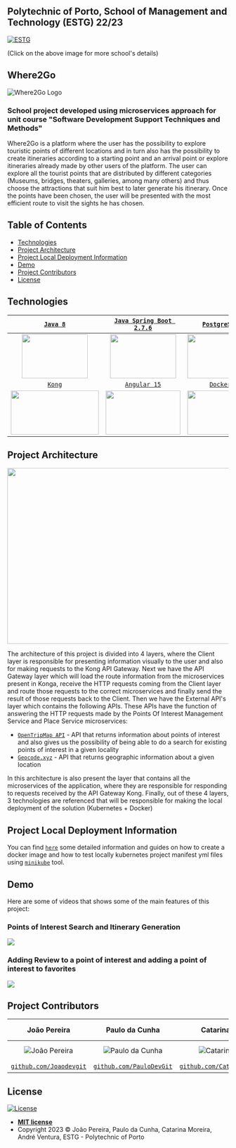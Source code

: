 ## Polytechnic of Porto, School of Management and Technology (ESTG) 22/23
<a href="https://www.estg.ipp.pt/"><img src="https://user-images.githubusercontent.com/44362304/94424125-9f4d8a00-0181-11eb-84cb-174d8dbde5ec.png" title="ESTG"></a>

(Click on the above image for more school's details)

## Where2Go
![Where2Go Logo](https://user-images.githubusercontent.com/44362304/220715165-28e27f1f-54eb-47d1-a5be-1de03c22783a.png)


### School project developed using microservices approach for unit course "Software Development Support Techniques and Methods"

Where2Go is a platform where the user has the possibility to explore touristic points of different locations and in turn also has the possibility to create itineraries according to a starting point and an arrival point or explore itineraries already made by other users of the platform.
The user can explore all the tourist points that are distributed by different categories (Museums, bridges, theaters, galleries, among many others) and thus choose the attractions that suit him best to later generate his itinerary. Once the points have been chosen, the user will be presented with the most efficient route to visit the sights he has chosen.

## Table of Contents

- [Technologies](#technologies)
- [Project Architecture](#architecture)
- [Project Local Deployment Information](#deployment_info)
- [Demo](#demo)
- [Project Contributors](#project_contributors)
- [License](#license)

<a name="technologies"></a>
## Technologies

| <a href="https://www.java.com/en/download/help/java8.html">`Java 8`</a> | <a href="https://spring.io/">`Java Spring Boot 2.7.6`</a> | <a href="https://www.postgresql.org/">`PostgreSQL`</a> | <a href="https://rabbitmq.com/">`RabbitMQ`</a>
| :---: |:---:|:---:|:---:|
| <img src="https://user-images.githubusercontent.com/44362304/221693853-1a4fc5ab-6593-4b9a-abee-03126ebee2ed.jpg" width="150" height="100">| <img src="https://user-images.githubusercontent.com/44362304/221695202-9f54c9aa-6f90-4af8-bb7a-900ec746ad80.png" width="150" height="100"> | <img src="https://user-images.githubusercontent.com/44362304/221695739-2404d9d5-3be1-4844-a746-cc601d41b7f7.png" width="150" height="100"> | <img src="https://user-images.githubusercontent.com/44362304/221695934-52ba8a57-eabf-47c0-abdf-567de23c5d47.png" width="150" height="100"> 
| <a href="https://konghq.com/">`Kong`</a> | <a href="https://angular.io/">`Angular 15`</a> | <a href="https://www.docker.com/">`Docker`</a> | <a href="https://kubernetes.io/">`Kubernetes`</a>
| <img src="https://user-images.githubusercontent.com/44362304/221696299-0aa01910-1d6a-408b-aa3c-4541c1fc2876.png" width="200" height="100"> | <img src="https://user-images.githubusercontent.com/44362304/221696429-ba4a76a8-53ca-4bd5-ba6f-6b520c3e2b21.png" width="170" height="100"> | <img src="https://user-images.githubusercontent.com/44362304/221696629-1ceb0906-39e5-46bc-8de9-fe0a5d573761.png" width="150" height="100"> | <img src="https://user-images.githubusercontent.com/44362304/221696763-2c9e35ca-6413-4355-a019-0adfa5afccd2.png" width="150" height="100">

<a name="architecture"></a>
## Project Architecture
<img src="https://user-images.githubusercontent.com/44362304/220716440-823ff06b-b920-4aea-b85b-d2e062a04d0f.png" width="700" height="400">

The architecture of this project is divided into 4 layers, where the Client layer is responsible for presenting information visually to the user and also for making requests to the Kong API Gateway. Next we have the API Gateway layer which will load the route information from the microservices present in Konga, receive the HTTP requests coming from the Client layer and route those requests to the correct microservices and finally send the result of those requests back to the Client. 
Then we have the External API's layer which contains the following APIs. These APIs have the function of answering the HTTP requests made by the Points Of Interest Management Service and Place Service microservices:
- <a href="https://opentripmap.io/docs#/">`OpenTripMap API`</a> - API that returns information about points of interest and also gives us the possibility of being able to do a search for existing points of interest in a given locality
- <a href="https://geocode.xyz/">`Geocode.xyz`</a> - API that returns geographic information about a given location 

In this architecture is also present the layer that contains all the microservices of the application, where they are responsible for responding to requests received by the API Gateway Kong. Finally, out of these 4 layers, 3 technologies are referenced that will be responsible for making the local deployment of the solution (Kubernetes + Docker)

<a name="deployment_info"></a>
## Project Local Deployment Information
You can find <a href="https://github.com/Joaodevgit/where2go-microservices-app/tree/main/Deployment">`here`</a> some detailed information and guides on how to create a docker image and how to test locally kubernetes project manifest yml files using <a href="https://minikube.sigs.k8s.io/docs/">`minikube`</a> tool.

<a name="demo"></a>
## Demo
Here are some of videos that shows some of the main features of this project:

### Points of Interest Search and Itinerary Generation
<img src="https://user-images.githubusercontent.com/44362304/221690060-e474a376-c5a1-49ba-a325-2f99bc8c0e59.mp4"/>


### Adding Review to a point of interest and adding a point of interest to favorites
<img src="https://user-images.githubusercontent.com/44362304/221669650-d493f55d-9ed4-49e0-99c4-8e8bf1d8f10e.mp4"/>

<a name="project_contributors"></a>
## Project Contributors
| João Pereira | Paulo da Cunha | Catarina Moreira | André Ventura
| :---: |:---:|:---:|:---:| 
| ![João Pereira](https://avatars2.githubusercontent.com/u/44362304?s=200&u=e779f8e4e1d4788360e7478a675df73f219b42b4&v=3)| ![Paulo da Cunha](https://avatars0.githubusercontent.com/u/39674226?s=200&u=5e980e380bf0b9d7a7f821ddcc6fe6112e026ae9&v=4) | ![Catarina Moreira](https://user-images.githubusercontent.com/44362304/220717116-da65bdbc-1fbd-41c2-863f-c8bba33a5f34.png) | ![André Ventura](https://user-images.githubusercontent.com/44362304/220717113-2cae8ad8-fa0a-40c9-8f52-24e1f1cd5689.png) 
| <a href="https://github.com/Joaodevgit" target="_blank">`github.com/Joaodevgit`</a> | <a href="https://github.com/PauloDevGit" target="_blank">`github.com/PauloDevGit`</a> | <a href="https://github.com/CatarinaMoreira29" target="_blank">`github.com/CatarinaMoreira29`</a> | ---

<a name="license"></a>
## License
[![License](http://img.shields.io/:license-mit-blue.svg?style=flat-square)](http://badges.mit-license.org)
- **[MIT license](http://opensource.org/licenses/mit-license.php)**
- Copyright 2023 © João Pereira, Paulo da Cunha, Catarina Moreira, André Ventura, ESTG - Polytechnic of Porto
